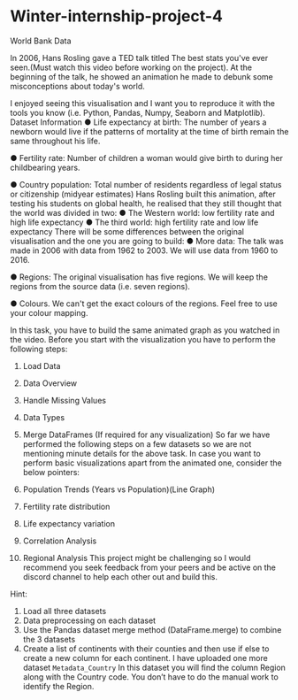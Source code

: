 # Winter-internship-project-4
World Bank Data

In 2006, Hans Rosling gave a TED talk titled The best stats you've ever seen.(Must watch this video before working on the project). At the beginning of the talk, he showed an animation he made to debunk some misconceptions about today's world.

I enjoyed seeing this visualisation and I want you to reproduce it with the tools you know (i.e. Python, Pandas, Numpy, Seaborn and Matplotlib). 
Dataset Information
●	Life expectancy at birth: The number of years a newborn would live if the patterns of mortality at the time of birth remain the same throughout his life.

●	Fertility rate: Number of children a woman would give birth to during her childbearing years. 

●	Country population: Total number of residents regardless of legal status or citizenship (midyear estimates)
Hans Rosling built this animation, after testing his students on global health, he realised that they still thought that the world was divided in two:
●	The Western world: low fertility rate and high life expectancy
●	The third world: high fertility rate and low life expectancy
There will be some differences between the original visualisation and the one you are going to build:
●	More data:  The talk was made in 2006 with data from 1962 to 2003. We will use data from 1960 to 2016.

●	Regions: The original visualisation has five regions. We will keep the regions from the source data (i.e. seven regions).

●	Colours. We can't get the exact colours of the regions. Feel free to use your colour mapping.

In this task, you have to build the same animated graph as you watched in the video. Before you start with the visualization you have to perform the following steps: 

1.	Load Data
2.	Data Overview
3.	Handle Missing Values
4.	Data Types
5.	Merge DataFrames (If required for any visualization)
So far we have performed the following steps on a few datasets so we are not mentioning minute details for the above task.
In case you want to perform basic visualizations apart from the animated one, consider the below pointers:

1.	Population Trends (Years vs Population)(Line Graph)
2.	Fertility rate distribution 
3.	Life expectancy variation
4.	Correlation Analysis
5.	Regional Analysis
This project might be challenging so I would recommend you seek feedback from your peers and be active on the discord channel to help each other out and build this. 


Hint: 
1. Load all three datasets 
2. Data preprocessing on each dataset
3. Use the Pandas dataset merge method (DataFrame.merge) to combine the 3 datasets
4. Create a list of continents with their counties and then use if else to create a new column for each continent. 
I have uploaded one more dataset `Metadata_Country` In this dataset you will find the column Region along with the Country code. You don’t have to do the manual work to identify the Region. 




